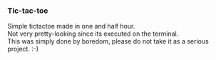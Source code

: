 ### Tic-tac-toe
Simple tictactoe made in one and half hour.  
Not very pretty-looking since its executed on the terminal.  
This was simply done by boredom, please do not take it as a serious project. :-)
